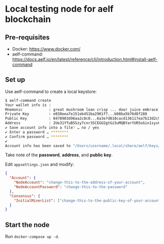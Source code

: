 # Local testing node for aelf blockchain

## Pre-requisites

- Docker: https://www.docker.com/
- aelf-command: https://docs.aelf.io/en/latest/reference/cli/introduction.html#install-aelf-command

## Set up

Use aelf-command to create a local keystore:

```bash
$ aelf-command create
Your wallet info is :
Mnemonic            : great mushroom loan crisp ... door juice embrace
Private Key         : e038eea7e151eb451ba2901f7...b08ba5b76d8f288
Public Key          : 0478903d96aa2c8c0...6a3e7d810cacd136117ea7b13d2c9337e1ec88288111955b76ea
Address             : 2Ue31YTuB5Szy7cnr3SCEGU2gtGi5uMQBYarYUR5oGin1sys6H
✔ Save account info into a file? … no / yes
✔ Enter a password … ********
✔ Confirm password … ********
✔
Account info has been saved to "/Users/username/.local/share/aelf/keys/2Ue31YTuB5Szy7cnr...Gi5uMQBYarYUR5oGin1sys6H.json"
```

Take note of the **password**, **address**, and **public key**.

Edit `appsettings.json` and modify:

```json
{
  "Account": {
    "NodeAccount": "change-this-to-the-address-of-your-account",
    "NodeAccountPassword": "change-this-to-the-password"
  },
  "Consensus": {
    "InitialMinerList": ["change-this-to-the-public-key-of-your-account"]
  }
}
```

## Start the node

Run `docker-compose up -d`.
